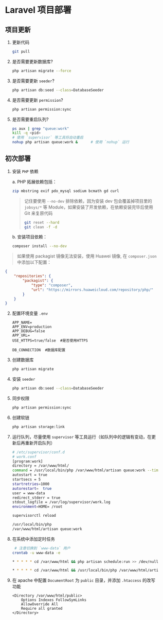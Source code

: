 # Laravel 项目部署

## 项目更新

1. 更新代码
   
   ```bash
   git pull
   ```

2. 是否需要更新数据库?
   
   ```bash
   php artisan migrate --force
   ```

3. 是否需要更新 `seeder`?
   
   ```bash
   php artisan db:seed --class=DatabaseSeeder
   ```

4. 是否需要更新 `permission`?
   
   ```bash
   php artisan permission:sync
   ```

5. 是否需要重启队列?
   
   ```bash
   ps aux | grep "queue:work"
   kill -q <pid>
   # 使用 `supervisor` 等工具将自动重启
   nohup php artisan queue:work &      # 使用 `nohup` 运行
   ```

<div style="page-break-after: always;"></div>

## 初次部署

1. 安装 `PHP` 依赖
   
   a. PHP 拓展依赖包括：
   
   ```bash
   zip mbstring exif pdo_mysql sodium bcmath gd curl
   ```
   
   > 记住要使用 `--no-dev` 排除依赖，因为安装 dev 包会覆盖掉项目里的 `jobsys/*` 等 Module，如果安装了开发依赖，在依赖安装完毕后使用 Git 来复原代码
   > 
   > ```bash
   > git reset --hard
   > git clean -f -d 
   > ```
   
   b. 安装项目依赖：

   
   ```bash
   composer install --no-dev
   ```

> 如果使用 packagist 镜像无法安装，使用 Huawei 镜像, 在 `composer.json` 中添加以下配置：
```json
{
	"repositories": {
		"packagist": {
			"type": "composer",
			"url": "https://mirrors.huaweicloud.com/repository/php/"
		}
	}
}
```

2. 配置环境变量 `.env`
   
   ```
   APP_NAME=
   APP_ENV=production
   APP_DEBUG=false
   APP_URL=
   USE_HTTPS=true/false  #是否使用HTTPS
   
   DB_CONNECTION  #数据库配置
   ```

3. 创建数据库
   
   ```bash
   php artisan migrate
   ```

4. 安装 `seeder`
   
   ```bash
   php artisan db:seed --class=DatabaseSeeder
   ```

5. 同步权限
   
   ```bash
   php artisan permission:sync
   ```

6. 创建软链
   
   ```bash
   php artisan storage:link
   ```

7. 运行队列，尽量使用 `supervisor` 等工具运行（如队列中的逻辑有变动，在更新后再重新开启队列）
   
   ```bash
   # /etc/supervisor/conf.d
   # work.conf
   [program:work]
   directory = /var/www/html/
   command = /usr/local/bin/php /var/www/html/artisan queue:work --timeout=0
   autostart = true
   startsecs = 5
   startretries=1000
   autorestart=  true
   user = www-data
   redirect_stderr = true
   stdout_logfile = /var/log/supervisor/work.log
   environment=HOME= /root
   ```
   
   ```bash
   supervisorctl reload
   ```
   
   ```bash
   /usr/local/bin/php
   /var/www/html/artisan queue:work
   ```

8. 在系统中添加定时任务
   
   ```bash
    # 注意切换到 `www-data` 用户
   crontab -u www-data -e
   ```
   
   ```bash
   * * * * * cd /var/www/html && php artisan schedule:run >> /dev/null 2>&1
   ```
   
   ```bash
   * * * * * cd /var/www/html && /usr/local/bin/php /var/www/html/artisan schedule:run >> /dev/null 2>&1
   ```

9. 在 apache 中配置 `DocumentRoot` 为 `public` 目录，并添加 `.htaccess` 的改写功能
   
   ```apacheconf
   <Directory /var/www/html/public>
       Options Indexes FollowSymLinks
       AllowOverride All
       Require all granted
   </Directory>
   ```
